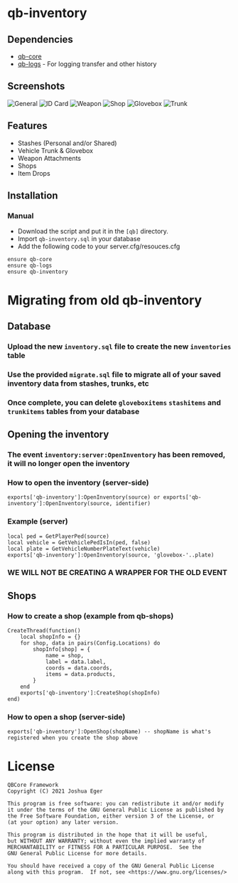 # qb-inventory

## Dependencies
- [qb-core](https://github.com/qbcore-framework/qb-core)
- [qb-logs](https://github.com/qbcore-framework/qb-logs) - For logging transfer and other history

## Screenshots
![General]()
![ID Card]()
![Weapon]()
![Shop]()
![Glovebox]()
![Trunk]()

## Features
- Stashes (Personal and/or Shared)
- Vehicle Trunk & Glovebox
- Weapon Attachments
- Shops
- Item Drops

## Installation
### Manual
- Download the script and put it in the `[qb]` directory.
- Import `qb-inventory.sql` in your database
- Add the following code to your server.cfg/resouces.cfg
```
ensure qb-core
ensure qb-logs
ensure qb-inventory
```

# Migrating from old qb-inventory

## Database
### Upload the new `inventory.sql` file to create the new `inventories` table
### Use the provided `migrate.sql` file to migrate all of your saved inventory data from stashes, trunks, etc
### Once complete, you can delete `gloveboxitems` `stashitems` and `trunkitems` tables from your database

## Opening the inventory
### The event `inventory:server:OpenInventory` has been removed, it will no longer open the inventory
### How to open the inventory (server-side)
```
exports['qb-inventory']:OpenInventory(source) or exports['qb-inventory']:OpenInventory(source, identifier)
```
### Example (server)
```
local ped = GetPlayerPed(source)
local vehicle = GetVehiclePedIsIn(ped, false)
local plate = GetVehicleNumberPlateText(vehicle)
exports['qb-inventory']:OpenInventory(source, 'glovebox-'..plate)
```
### WE WILL NOT BE CREATING A WRAPPER FOR THE OLD EVENT

## Shops
### How to create a shop (example from qb-shops)
```
CreateThread(function()
    local shopInfo = {}
    for shop, data in pairs(Config.Locations) do
        shopInfo[shop] = {
            name = shop,
            label = data.label,
            coords = data.coords,
            items = data.products,
        }
    end
    exports['qb-inventory']:CreateShop(shopInfo)
end)
```

### How to open a shop (server-side)
```
exports['qb-inventory']:OpenShop(shopName) -- shopName is what's registered when you create the shop above
```

# License

    QBCore Framework
    Copyright (C) 2021 Joshua Eger

    This program is free software: you can redistribute it and/or modify
    it under the terms of the GNU General Public License as published by
    the Free Software Foundation, either version 3 of the License, or
    (at your option) any later version.

    This program is distributed in the hope that it will be useful,
    but WITHOUT ANY WARRANTY; without even the implied warranty of
    MERCHANTABILITY or FITNESS FOR A PARTICULAR PURPOSE.  See the
    GNU General Public License for more details.

    You should have received a copy of the GNU General Public License
    along with this program.  If not, see <https://www.gnu.org/licenses/>
